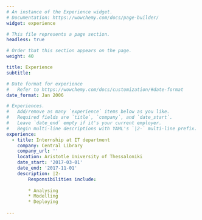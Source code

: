 ```yaml
---
# An instance of the Experience widget.
# Documentation: https://wowchemy.com/docs/page-builder/
widget: experience

# This file represents a page section.
headless: true

# Order that this section appears on the page.
weight: 40

title: Experience
subtitle:

# Date format for experience
#   Refer to https://wowchemy.com/docs/customization/#date-format
date_format: Jan 2006

# Experiences.
#   Add/remove as many `experience` items below as you like.
#   Required fields are `title`, `company`, and `date_start`.
#   Leave `date_end` empty if it's your current employer.
#   Begin multi-line descriptions with YAML's `|2-` multi-line prefix.
experience:
  - title: Internship at IT department
    company: Central Library
    company_url: ''
    location: Aristotle University of Thessaloniki
    date_start: '2017-03-01'
    date_end: '2017-11-01'
    description: |2-
        Responsibilities include:
        
        * Analysing
        * Modelling
        * Deploying
        
---
```

